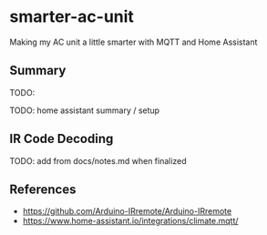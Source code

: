# smarter-ac-unit

Making my AC unit a little smarter with MQTT and Home Assistant

## Summary

TODO:

TODO: home assistant summary / setup

## IR Code Decoding

TODO: add from docs/notes.md when finalized

## References

- https://github.com/Arduino-IRremote/Arduino-IRremote
- https://www.home-assistant.io/integrations/climate.mqtt/
